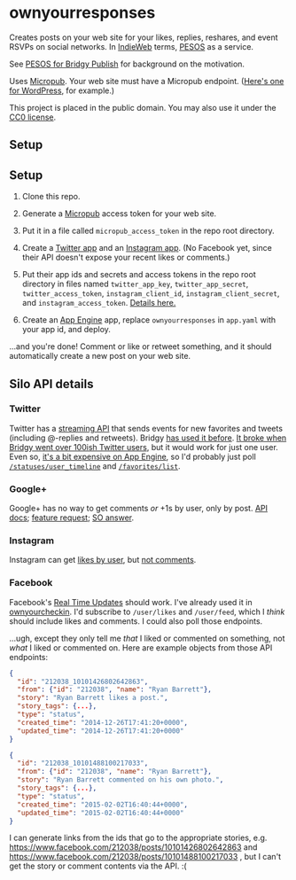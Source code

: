 # ownyourresponses

Creates posts on your web site for your likes, replies, reshares, and event RSVPs on social networks. In [IndieWeb](https://indiewebcamp.com/) terms, [PESOS](https://indiewebcamp.com/PESOS) as a service.

See [PESOS for Bridgy Publish](https://snarfed.org/2015-01-22_pesos-for-bridgy-publish) for background on the motivation.

Uses [Micropub](https://indiewebcamp.com/micropub). Your web site must have a
Micropub endpoint.
([Here's one for WordPress](https://github.com/snarfed/wordpress-micropub), for
example.)

This project is placed in the public domain. You may also use it under the [CC0 license](http://creativecommons.org/publicdomain/zero/1.0/).


## Setup

Setup
---

1. Clone this repo.

1. Generate a [Micropub](https://indiewebcamp.com/micropub) access token for
your web site.

1. Put it in a file called `micropub_access_token` in the repo root directory.

1. Create a
[Twitter app](https://apps.twitter.com/app/new) and an
[Instagram app](http://instagram.com/developer/clients/manage/). (No Facebook
yet, since their API doesn't expose your recent likes or comments.)

1. Put their app ids and secrets and access tokens in the repo root directory in
files named `twitter_app_key`, `twitter_app_secret`, `twitter_access_token`,
`instagram_client_id`, `instagram_client_secret`, and `instagram_access_token`.
[Details here.](https://github.com/snarfed/oauth-dropins/blob/master/appengine_config.py)

1. Create an [App Engine](http://appengine.google.com/) app, replace
`ownyourresponses` in `app.yaml` with your app id, and deploy.

...and you're done! Comment or like or retweet something, and it should
automatically create a new post on your web site.


## Silo API details

### Twitter

Twitter has a [streaming API](https://dev.twitter.com/docs/streaming-apis) that sends events for new favorites and tweets (including @-replies and retweets). Bridgy [has used it before](https://github.com/snarfed/bridgy/blob/master/twitter_streaming.py). [It broke when Bridgy went over 100ish Twitter users](https://github.com/snarfed/bridgy/issues/57), but it would work for just one user. Even so, [it's a bit expensive on App Engine](https://github.com/snarfed/bridgy/issues/8), so I'd probably just poll [`/statuses/user_timeline`](https://dev.twitter.com/rest/reference/get/statuses/user_timeline) and [`/favorites/list`](https://dev.twitter.com/rest/reference/get/favorites/list).

### Google+

Google+ has no way to get comments *or* +1s by user, only by post. [API docs](https://developers.google.com/+/api/latest/); [feature request](https://code.google.com/p/google-plus-platform/issues/detail?id=89); [SO answer](http://stackoverflow.com/a/19817758/186123).

### Instagram

Instagram can get [likes by user](http://instagram.com/developer/endpoints/users/#get_users_feed_liked), but [not comments](http://stackoverflow.com/a/22002350/186123).

### Facebook

Facebook's [Real Time Updates](https://developers.facebook.com/docs/graph-api/real-time-updates/) should work. I've already used it in [ownyourcheckin](https://github.com/snarfed/ownyourcheckin). I'd subscribe to `/user/likes` and `/user/feed`, which I _think_ should include likes and comments. I could also poll those endpoints.

...ugh, except they only tell me *that* I liked or commented on something, not *what* I liked or commented on. Here are example objects from those API endpoints:

```json
{
  "id": "212038_10101426802642863",
  "from": {"id": "212038", "name": "Ryan Barrett"},
  "story": "Ryan Barrett likes a post.",
  "story_tags": {...},
  "type": "status",
  "created_time": "2014-12-26T17:41:20+0000",
  "updated_time": "2014-12-26T17:41:20+0000"
}

{
  "id": "212038_10101488100217033",
  "from": {"id": "212038", "name": "Ryan Barrett"},
  "story": "Ryan Barrett commented on his own photo.",
  "story_tags": {...},
  "type": "status",
  "created_time": "2015-02-02T16:40:44+0000",
  "updated_time": "2015-02-02T16:40:44+0000"
}
```

I can generate links from the ids that go to the appropriate stories, e.g. https://www.facebook.com/212038/posts/10101426802642863 and https://www.facebook.com/212038/posts/10101488100217033 , but I can't get the story or comment contents via the API. :(
